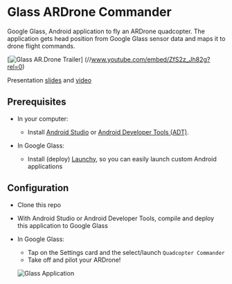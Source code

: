 Glass ARDrone Commander
==========================

Google Glass, Android application to fly an ARDrone quadcopter. 
The application gets head position from Google Glass sensor data and maps it to drone flight commands.

[![Glass AR.Drone Trailer](http://jose-troche.github.io/GlassARDroneCommanderPy/img/TrailerThumbnailPlay.png)]
(//www.youtube.com/embed/ZfS2z_Jh82g?rel=0)

Presentation [slides](//www.slideshare.net/slideshow/embed_code/26252508) and [video](//www.youtube.com/embed/kPqzPWC3b5A?rel=0)

## Prerequisites
* In your computer:
    * Install [Android Studio](http://developer.android.com/sdk/installing/studio.html) or
      [Android Developer Tools (ADT)](http://developer.android.com/sdk/installing/bundle.html).

* In Google Glass:
    * Install (deploy) [Launchy](https://github.com/kaze0/launchy), so you can easily launch
      custom Android applications

## Configuration
* Clone this repo
* With Android Studio or Android Developer Tools, compile and deploy this application to Google Glass
* In Google Glass:
    * Tap on the Settings card and the select/launch `Quadcopter Commander`
    * Take off and pilot your ARDrone!

    ![Glass Application](http://jose-troche.github.io/GlassARDroneCommanderPy/img/GlassApp.png)

